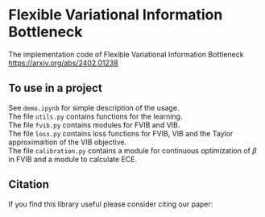# Flexible Variational Information Bottleneck
The implementation code of Flexible Variational Information Bottleneck <https://arxiv.org/abs/2402.01238>

## To use in a project
See `demo.ipynb` for simple description of the usage.  
The file `utils.py` contains functions for the learning.  
The file `fvib.py` contains modules for FVIB and VIB.  
The file `loss.py` contains loss functions for FVIB, VIB and the Taylor approximaition of the VIB objective.  
The file `calibration.py` contains a module for continuous optimization of $\beta$ in FVIB and a module to calculate ECE.  

## Citation
If you find this library useful please consider citing our paper:
